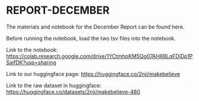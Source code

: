 # REPORT-DECEMBER
The materials and notebook for the December Report can be found here.

Before running the notebook, load the two tsv files into the notebook.

Link to the notebook: https://colab.research.google.com/drive/1YCtmhpKM5Qg07AH8BLqFDjDp1PSaifDK?usp=sharing

Link to our huggingface page: https://huggingface.co/2nji/makebelieve

Link to the raw dataset in huggingface: https://huggingface.co/datasets/2nji/makebelieve-480
